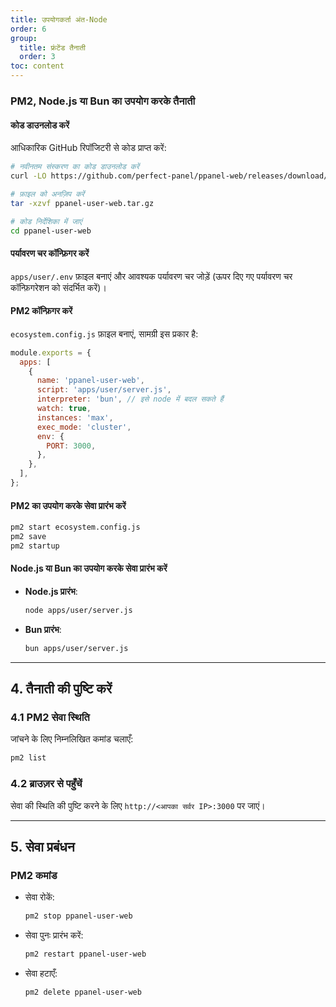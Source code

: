 ```yaml
---
title: उपयोगकर्ता अंत-Node
order: 6
group: 
  title: फ्रंटेंड तैनाती
  order: 3
toc: content
---
```


### PM2, Node.js या Bun का उपयोग करके तैनाती

#### कोड डाउनलोड करें

आधिकारिक GitHub रिपॉजिटरी से कोड प्राप्त करें:

```bash
# नवीनतम संस्करण का कोड डाउनलोड करें
curl -LO https://github.com/perfect-panel/ppanel-web/releases/download/v1.0.0/ppanel-user-web.tar.gz

# फ़ाइल को अनज़िप करें
tar -xzvf ppanel-user-web.tar.gz

# कोड निर्देशिका में जाएं
cd ppanel-user-web
```

#### पर्यावरण चर कॉन्फ़िगर करें

`apps/user/.env` फ़ाइल बनाएं और आवश्यक पर्यावरण चर जोड़ें (ऊपर दिए गए पर्यावरण चर कॉन्फ़िगरेशन को संदर्भित करें)।

#### PM2 कॉन्फ़िगर करें

`ecosystem.config.js` फ़ाइल बनाएं, सामग्री इस प्रकार है:

```javascript
module.exports = {
  apps: [
    {
      name: 'ppanel-user-web',
      script: 'apps/user/server.js',
      interpreter: 'bun', // इसे node में बदल सकते हैं
      watch: true,
      instances: 'max',
      exec_mode: 'cluster',
      env: {
        PORT: 3000,
      },
    },
  ],
};
```

#### PM2 का उपयोग करके सेवा प्रारंभ करें

```bash
pm2 start ecosystem.config.js
pm2 save
pm2 startup
```

#### Node.js या Bun का उपयोग करके सेवा प्रारंभ करें

- **Node.js प्रारंभ**:

  ```bash
  node apps/user/server.js
  ```

- **Bun प्रारंभ**:

  ```bash
  bun apps/user/server.js
  ```

---

## **4. तैनाती की पुष्टि करें**

### **4.1 PM2 सेवा स्थिति**

जांचने के लिए निम्नलिखित कमांड चलाएँ:

```bash
pm2 list
```

### **4.2 ब्राउज़र से पहुँचें**

सेवा की स्थिति की पुष्टि करने के लिए `http://<आपका सर्वर IP>:3000` पर जाएं।

---

## **5. सेवा प्रबंधन**

### **PM2 कमांड**

- सेवा रोकें:

  ```bash
  pm2 stop ppanel-user-web
  ```

- सेवा पुनः प्रारंभ करें:

  ```bash
  pm2 restart ppanel-user-web
  ```

- सेवा हटाएँ:

  ```bash
  pm2 delete ppanel-user-web
  ```

